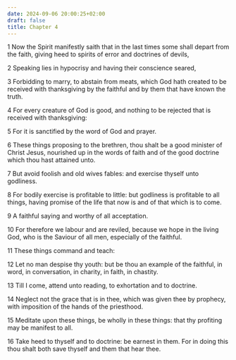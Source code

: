 ```yaml
---
date: 2024-09-06 20:00:25+02:00
draft: false
title: Chapter 4
---
```




1 Now the Spirit manifestly saith that in the last times some shall depart from the faith, giving heed to spirits of error and doctrines of devils,

2 Speaking lies in hypocrisy and having their conscience seared,

3 Forbidding to marry, to abstain from meats, which God hath created to be received with thanksgiving by the faithful and by them that have known the truth.

4 For every creature of God is good, and nothing to be rejected that is received with thanksgiving:

5 For it is sanctified by the word of God and prayer.

6 These things proposing to the brethren, thou shalt be a good minister of Christ Jesus, nourished up in the words of faith and of the good doctrine which thou hast attained unto.

7 But avoid foolish and old wives fables: and exercise thyself unto godliness.

8 For bodily exercise is profitable to little: but godliness is profitable to all things, having promise of the life that now is and of that which is to come.

9 A faithful saying and worthy of all acceptation.

10 For therefore we labour and are reviled, because we hope in the living God, who is the Saviour of all men, especially of the faithful.

11 These things command and teach:

12 Let no man despise thy youth: but be thou an example of the faithful, in word, in conversation, in charity, in faith, in chastity.

13 Till I come, attend unto reading, to exhortation and to doctrine.

14 Neglect not the grace that is in thee, which was given thee by prophecy, with imposition of the hands of the priesthood.

15 Meditate upon these things, be wholly in these things: that thy profiting may be manifest to all.

16 Take heed to thyself and to doctrine: be earnest in them. For in doing this thou shalt both save thyself and them that hear thee.


